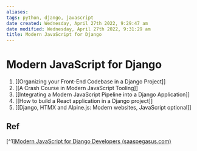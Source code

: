 ```yaml
---
aliases: 
tags: python, django, javascript
date created: Wednesday, April 27th 2022, 9:29:47 am
date modified: Wednesday, April 27th 2022, 9:31:29 am
title: Modern JavaScript for Django
---
```

# Modern JavaScript for Django

1. [[Organizing your Front-End Codebase in a Django Project]]
2. [[A Crash Course in Modern JavaScript Tooling]]
3. [[Integrating a Modern JavaScript Pipeline into a Django Application]]
4. [[How to build a React application in a Django project]]
5. [[Django, HTMX and Alpine.js: Modern websites, JavaScript optional]]

## Ref

[^1][Modern JavaScript for Django Developers (saaspegasus.com)](https://www.saaspegasus.com/guides/modern-javascript-for-django-developers/)
